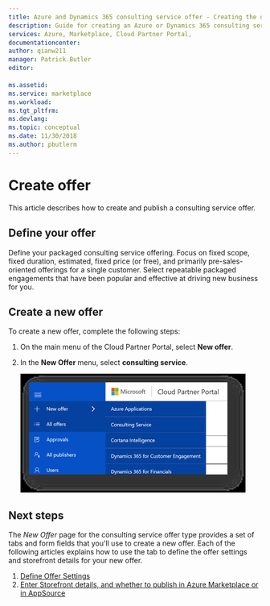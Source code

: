 ```yaml
---
title: Azure and Dynamics 365 consulting service offer - Creating the offer | Microsoft Docs
description: Guide for creating an Azure or Dynamics 365 consulting service offer in the Cloud Partner Portal.
services: Azure, Marketplace, Cloud Partner Portal, 
documentationcenter:
author: qianw211
manager: Patrick.Butler  
editor:

ms.assetid: 
ms.service: marketplace
ms.workload: 
ms.tgt_pltfrm: 
ms.devlang: 
ms.topic: conceptual
ms.date: 11/30/2018
ms.author: pbutlerm
---
```


# Create offer

This article describes how to create and publish a consulting service offer.

## Define your offer

Define your packaged consulting service offering. Focus on fixed scope, fixed duration, estimated, fixed price (or free), and primarily pre-sales-oriented offerings for a single customer. Select repeatable packaged engagements that have been popular and effective at driving new business for you.

## Create a new offer

To create a new offer, complete the following steps:
1. On the main menu of the Cloud Partner Portal, select **New offer**.
1. In the **New Offer** menu, select **consulting service**.

    ![Creating a new consulting service offer](media/cppselectnewconsultingoffer.png)

## Next steps

The *New Offer* page for the consulting service offer type provides a set of tabs and form fields that you'll use to create a new offer. Each of the following articles explains how to use the tab to define the offer settings and storefront details for your new offer.

1.	[Define Offer Settings](./cpp-consulting-service-define-offer-settings.md)
1.	[Enter Storefront details, and whether to publish in Azure Marketplace or in AppSource](./cpp-consulting-service-storefront-details.md)
